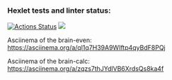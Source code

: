 ### Hexlet tests and linter status:
[![Actions Status](https://github.com/DedMazai36/frontend-project-44/workflows/hexlet-check/badge.svg)](https://github.com/DedMazai36/frontend-project-44/actions)
<a href="https://codeclimate.com/github/DedMazai36/frontend-project-44/maintainability"><img src="https://api.codeclimate.com/v1/badges/daf6f24d79bf0b66c04d/maintainability" /></a>

Asciinema of the brain-even: https://asciinema.org/a/ql1q7H39A9WIftp4qyBdF8PQj

Asciinema of the brain-calc: https://asciinema.org/a/zqzs7thJYdlVB6XrdsQs8ka4f

